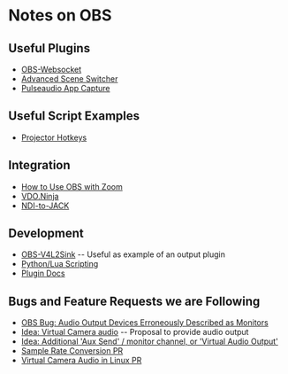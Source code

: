 # Notes on OBS

## Useful Plugins

* [OBS-Websocket](https://github.com/obsproject/obs-websocket)
* [Advanced Scene Switcher](https://github.com/WarmUpTill/SceneSwitcher)
* [Pulseaudio App Capture](https://github.com/jbwong05/obs-pulseaudio-app-capture)

## Useful Script Examples

* [Projector Hotkeys](https://obsproject.com/forum/resources/projector-hotkeys.1197/)

## Integration

* [How to Use OBS with Zoom](https://www.eigenmagic.com/2020/04/22/how-to-use-obs-studio-with-zoom/)
* [VDO.Ninja](https://docs.vdo.ninja/)
* [NDI-to-JACK](https://github.com/lplassman/NDI-to-JACK)

## Development

* [OBS-V4L2Sink](https://github.com/CatxFish/obs-v4l2sink) -- Useful as example of an output plugin
* [Python/Lua Scripting](https://docs.obsproject.com/scripting)
* [Plugin Docs](https://obsproject.com/docs/plugins.html)

## Bugs and Feature Requests we are Following

* [OBS Bug: Audio Output Devices Erroneously Described as Monitors](https://github.com/obsproject/obs-studio/pull/4226)
* [Idea: Virtual Camera audio](https://ideas.obsproject.com/posts/1415/obs-virtual-camera-audio) -- Proposal to provide audio output
* [Idea: Additional 'Aux Send' / monitor channel, or 'Virtual Audio Output'](https://ideas.obsproject.com/posts/965/additional-aux-send-monitor-channel-or-virtual-audio-output)
* [Sample Rate Conversion PR](https://github.com/obsproject/obs-studio/pull/6351)
* [Virtual Camera Audio in Linux PR](https://github.com/obsproject/obs-studio/pull/8171)

